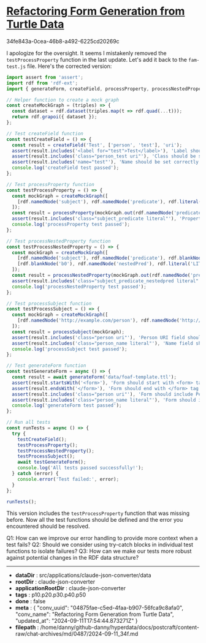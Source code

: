 # [Refactoring Form Generation from Turtle Data](https://claude.ai/chat/04875fae-c5ed-4faa-b907-56fca9c8afa0)

34fe843a-0cea-46b8-a492-6225cd20269c

 I apologize for the oversight. It seems I mistakenly removed the `testProcessProperty` function in the last update. Let's add it back to the `fam-test.js` file. Here's the corrected version:

```javascript
import assert from 'assert';
import rdf from 'rdf-ext';
import { generateForm, createField, processProperty, processNestedProperty, processSubject } from './form-a-matic.js';

// Helper function to create a mock graph
const createMockGraph = (triples) => {
  const dataset = rdf.dataset(triples.map(t => rdf.quad(...t)));
  return rdf.grapoi({ dataset });
};

// Test createField function
const testCreateField = () => {
  const result = createField('Test', ['person', 'test'], 'uri');
  assert(result.includes('<label for="test">Test</label>'), 'Label should be created correctly');
  assert(result.includes('class="person_test uri"'), 'Class should be set correctly');
  assert(result.includes('name="test"'), 'Name should be set correctly');
  console.log('createField test passed');
};

// Test processProperty function
const testProcessProperty = () => {
  const mockGraph = createMockGraph([
    [rdf.namedNode('subject'), rdf.namedNode('predicate'), rdf.literal('LITERAL')]
  ]);
  const result = processProperty(mockGraph.out(rdf.namedNode('predicate')), ['subject']);
  assert(result.includes('class="subject_predicate literal"'), 'Property should be processed correctly');
  console.log('processProperty test passed');
};

// Test processNestedProperty function
const testProcessNestedProperty = () => {
  const mockGraph = createMockGraph([
    [rdf.namedNode('subject'), rdf.namedNode('predicate'), rdf.blankNode('b0')],
    [rdf.blankNode('b0'), rdf.namedNode('nestedPred'), rdf.literal('LITERAL')]
  ]);
  const result = processNestedProperty(mockGraph.out(rdf.namedNode('predicate')), ['subject', 'predicate']);
  assert(result.includes('class="subject_predicate_nestedpred literal"'), 'Nested property should be processed correctly');
  console.log('processNestedProperty test passed');
};

// Test processSubject function
const testProcessSubject = () => {
  const mockGraph = createMockGraph([
    [rdf.namedNode('http://example.com/person'), rdf.namedNode('http://xmlns.com/foaf/0.1/name'), rdf.literal('LITERAL')]
  ]);
  const result = processSubject(mockGraph);
  assert(result.includes('class="person uri"'), 'Person URI field should be created');
  assert(result.includes('class="person_name literal"'), 'Name field should be created');
  console.log('processSubject test passed');
};

// Test generateForm function
const testGenerateForm = async () => {
  const result = await generateForm('data/foaf-template.ttl');
  assert(result.startsWith('<form>'), 'Form should start with <form> tag');
  assert(result.endsWith('</form>'), 'Form should end with </form> tag');
  assert(result.includes('class="person uri"'), 'Form should include Person URI field');
  assert(result.includes('class="person_name literal"'), 'Form should include Name field');
  console.log('generateForm test passed');
};

// Run all tests
const runTests = async () => {
  try {
    testCreateField();
    testProcessProperty();
    testProcessNestedProperty();
    testProcessSubject();
    await testGenerateForm();
    console.log('All tests passed successfully!');
  } catch (error) {
    console.error('Test failed:', error);
  }
};

runTests();
```

This version includes the `testProcessProperty` function that was missing before. Now all the test functions should be defined and the error you encountered should be resolved.

Q1: How can we improve our error handling to provide more context when a test fails?
Q2: Should we consider using try-catch blocks in individual test functions to isolate failures?
Q3: How can we make our tests more robust against potential changes in the RDF data structure?

---

* **dataDir** : src/applications/claude-json-converter/data
* **rootDir** : claude-json-converter
* **applicationRootDir** : claude-json-converter
* **tags** : p10.p20.p30.p40.p50
* **done** : false
* **meta** : {
  "conv_uuid": "04875fae-c5ed-4faa-b907-56fca9c8afa0",
  "conv_name": "Refactoring Form Generation from Turtle Data",
  "updated_at": "2024-09-11T17:54:44.873271Z"
}
* **filepath** : /home/danny/github-danny/hyperdata/docs/postcraft/content-raw/chat-archives/md/0487/2024-09-11_34f.md